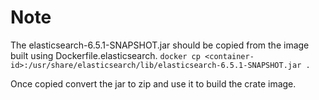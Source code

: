 # Note

The elasticsearch-6.5.1-SNAPSHOT.jar should be copied from the image built using Dockerfile.elasticsearch.
```docker cp <container-id>:/usr/share/elasticsearch/lib/elasticsearch-6.5.1-SNAPSHOT.jar .```

Once copied convert the jar to zip and use it to build the crate image.